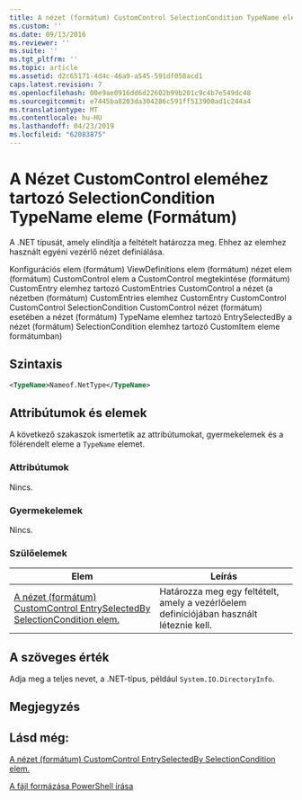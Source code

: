 ```yaml
---
title: A nézet (formátum) CustomControl SelectionCondition TypeName eleme |} A Microsoft Docs
ms.custom: ''
ms.date: 09/13/2016
ms.reviewer: ''
ms.suite: ''
ms.tgt_pltfrm: ''
ms.topic: article
ms.assetid: d2c65171-4d4c-46a9-a545-591df058acd1
caps.latest.revision: 7
ms.openlocfilehash: 00e9ae0916dd6d22602b99b201c9c4b7e549dc48
ms.sourcegitcommit: e7445ba8203da304286c591ff513900ad1c244a4
ms.translationtype: MT
ms.contentlocale: hu-HU
ms.lasthandoff: 04/23/2019
ms.locfileid: "62083875"
---
```

# <a name="typename-element-for-selectioncondition-for-customcontrol-for-view--format"></a>A Nézet CustomControl eleméhez tartozó SelectionCondition TypeName eleme (Formátum)

A .NET típusát, amely elindítja a feltételt határozza meg. Ehhez az elemhez használt egyéni vezérlő nézet definiálása.

Konfigurációs elem (formátum) ViewDefinitions elem (formátum) nézet elem (formátum) CustomControl elem a CustomControl megtekintése (formátum) CustomEntry elemhez tartozó CustomEntries CustomControl a nézet (a nézetben (formátum) CustomEntries elemhez CustomEntry CustomControl CustomControl SelectionCondition CustomControl nézet (formátum) esetében a nézet (formátum) TypeName elemhez tartozó EntrySelectedBy a nézet (formátum) SelectionCondition elemhez tartozó CustomItem eleme formátumban)

## <a name="syntax"></a>Szintaxis

```xml
<TypeName>Nameof.NetType</TypeName>

```

## <a name="attributes-and-elements"></a>Attribútumok és elemek

A következő szakaszok ismertetik az attribútumokat, gyermekelemek és a fölérendelt eleme a `TypeName` elemet.

### <a name="attributes"></a>Attribútumok

Nincs.

### <a name="child-elements"></a>Gyermekelemek

Nincs.

### <a name="parent-elements"></a>Szülőelemek

|Elem|Leírás|
|-------------|-----------------|
|[A nézet (formátum) CustomControl EntrySelectedBy SelectionCondition elem.](./selectioncondition-element-for-entryselectedby-for-customcontrol-format.md)|Határozza meg egy feltételt, amely a vezérlőelem definíciójában használt léteznie kell.|

## <a name="text-value"></a>A szöveges érték

Adja meg a teljes nevet, a .NET-típus, például `System.IO.DirectoryInfo`.

## <a name="remarks"></a>Megjegyzés

## <a name="see-also"></a>Lásd még:

[A nézet (formátum) CustomControl EntrySelectedBy SelectionCondition elem.](./selectioncondition-element-for-entryselectedby-for-customcontrol-format.md)

[A fájl formázása PowerShell írása](./writing-a-powershell-formatting-file.md)
